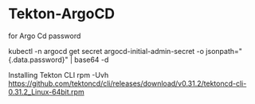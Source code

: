 # Tekton-ArgoCD

for Argo Cd password


kubectl -n argocd get secret argocd-initial-admin-secret -o jsonpath="{.data.password}" | base64 -d

Installing Tekton CLI
rpm -Uvh https://github.com/tektoncd/cli/releases/download/v0.31.2/tektoncd-cli-0.31.2_Linux-64bit.rpm
